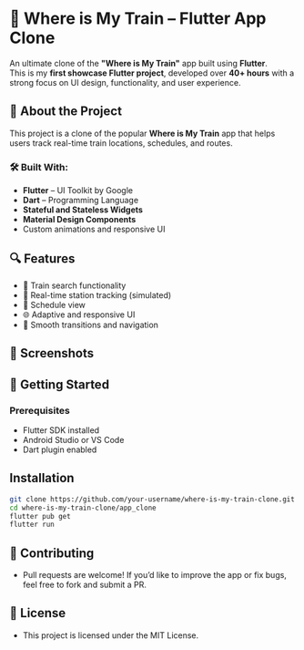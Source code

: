 # 🚆 Where is My Train – Flutter App Clone

An ultimate clone of the **"Where is My Train"** app built using **Flutter**.  
This is my **first showcase Flutter project**, developed over **40+ hours** with a strong focus on UI design, functionality, and user experience.

## 📱 About the Project

This project is a clone of the popular **Where is My Train** app that helps users track real-time train locations, schedules, and routes.

### 🛠️ Built With:
- **Flutter** – UI Toolkit by Google
- **Dart** – Programming Language
- **Stateful and Stateless Widgets**
- **Material Design Components**
- Custom animations and responsive UI

## 🔍 Features
- 🚉 Train search functionality  
- 📍 Real-time station tracking (simulated)  
- 📆 Schedule view  
- 🌐 Adaptive and responsive UI  
- 🔄 Smooth transitions and navigation

## 📸 Screenshots

## 🚀 Getting Started

### Prerequisites
- Flutter SDK installed
- Android Studio or VS Code
- Dart plugin enabled

## Installation
```sh
git clone https://github.com/your-username/where-is-my-train-clone.git
cd where-is-my-train-clone/app_clone
flutter pub get
flutter run
```

## 🤝 Contributing
- Pull requests are welcome! If you’d like to improve the app or fix bugs, feel free to fork and submit a PR.

## 📜 License
- This project is licensed under the MIT License.
